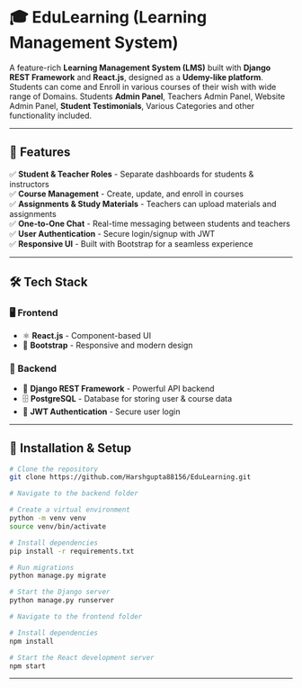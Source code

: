 # 🎓 EduLearning (Learning Management System)


A feature-rich **Learning Management System (LMS)** built with **Django REST Framework** and **React.js**, designed as a **Udemy-like platform**. Students can come and Enroll in various courses of their wish with wide range of Domains. Students **Admin Panel**, Teachers Admin Panel, Website Admin Panel, **Student Testimonials**, Various Categories and other functionality included.

---

## 📌 Features  

✅ **Student & Teacher Roles** - Separate dashboards for students & instructors  
✅ **Course Management** - Create, update, and enroll in courses  
✅ **Assignments & Study Materials** - Teachers can upload materials and assignments  
✅ **One-to-One Chat** - Real-time messaging between students and teachers  
✅ **User Authentication** - Secure login/signup with JWT  
✅ **Responsive UI** - Built with Bootstrap for a seamless experience  

---

## 🛠 Tech Stack  

### 🖥 Frontend  
- ⚛️ **React.js** - Component-based UI  
- 🎨 **Bootstrap** - Responsive and modern design  

### 🔧 Backend  
- 🐍 **Django REST Framework** - Powerful API backend  
- 🗄 **PostgreSQL** - Database for storing user & course data  
- 🔑 **JWT Authentication** - Secure user login  

---

## 🚀 Installation & Setup  

```bash
# Clone the repository
git clone https://github.com/Harshgupta88156/EduLearning.git

# Navigate to the backend folder

# Create a virtual environment
python -m venv venv
source venv/bin/activate  

# Install dependencies
pip install -r requirements.txt

# Run migrations
python manage.py migrate

# Start the Django server
python manage.py runserver

# Navigate to the frontend folder

# Install dependencies
npm install

# Start the React development server
npm start
```

---


